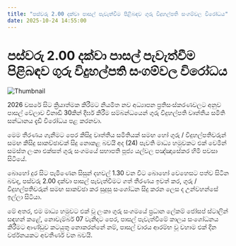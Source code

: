 ```yaml
---
title: "පස්වරු 2.00 දක්වා පාසල් පැවැත්වීම පිළිබඳව ගුරු විදුහල්පති සංගම්වල විරෝධය"
date: 2025-10-24 14:55:00
---
```


# පස්වරු 2.00 දක්වා පාසල් පැවැත්වීම පිළිබඳව ගුරු විදුහල්පති සංගම්වල විරෝධය

![Thumbnail](https://helakuru.sgp1.cdn.digitaloceanspaces.com/esana/images/lib/joseph%20stalin-new.jpg)

2026 වසරේ සිට ක්‍රියාත්මක කිරීමට නියමිත නව අධ්‍යාපන ප්‍රතිසංස්කරණවලට අනුව පාසල් වේලාව විනාඩි 30කින් දීර්ඝ කිරීම සම්බන්ධයෙන් ගුරු විදුහල්පති වෘත්තීය සමිති සන්ධානය දැඩි විරෝධය පළ කරනවා.

මෙම තීරණය ගැනීමට පෙර කිසිදු වෘත්තීය සමිතියක් සමඟ හෝ ගුරු / විදුහල්පතිවරුන් සමඟ කිසිදු සාකච්ඡාවක් සිදු නොකළ බවයි අද (24) පැවති මාධ්‍ය හමුවකට එක් වෙමින් සමස්ත ලංකා එක්සත් ගුරු සංගමයේ සභාපති පූජ්‍ය යල්වල පඤ්ඤාසේකර හිමි පවසා සිටියේ.

බොහෝ දුර සිට පැමිණෙන සිසුන් දහවල් 1.30 වන විට බොහෝ වෙහෙසට පත්ව සිටින බවද, පස්වරු 2.00 දක්වා පාසල් පැවැත්වීමට ගත් තීරණය ඉවත් කර, ගුරු / විදුහල්පතිවරුන් සමඟ සාකච්ඡා කර සුදුසු සංශෝධන සිදු කරන ලෙස ද උන්වහන්සේ ඉල්ලා සිටියා.

මේ අතර, එම මාධ්‍ය හමුවට එක් වූ ලංකා ගුරු සංගමයේ ප්‍රධාන ලේකම් ජෝසප් ස්ටාලින් සඳහන් කළේ, නොවැම්බර් 07 වැනිදාට පෙර, පාසල් පැවැත්වීමේ කාලය සංශෝධනය කිරීමට ආණ්ඩුව කටයුතු නොකරන්නේ නම්, පාසල් වාරය ආරම්භ වූ වහාම එක් දින වර්ජනයකට අවතීර්ණ වන බවයි.

